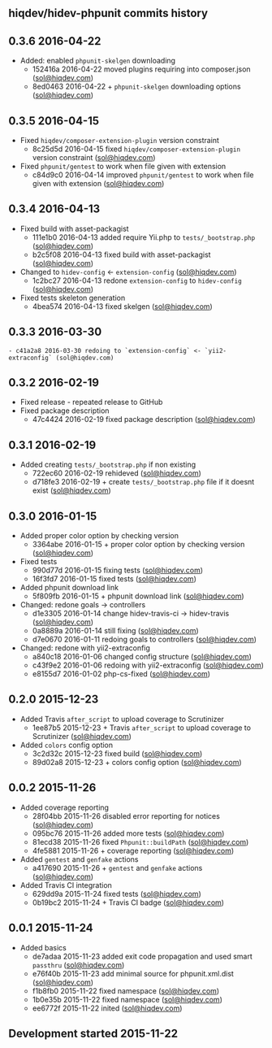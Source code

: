 hiqdev/hidev-phpunit commits history
------------------------------------

## 0.3.6 2016-04-22

- Added: enabled `phpunit-skelgen` downloading
    - 152416a 2016-04-22 moved plugins requiring into composer.json (sol@hiqdev.com)
    - 8ed0463 2016-04-22 + `phpunit-skelgen` downloading options (sol@hiqdev.com)

## 0.3.5 2016-04-15

- Fixed `hiqdev/composer-extension-plugin` version constraint
    - 8c25d5d 2016-04-15 fixed `hiqdev/composer-extension-plugin` version constraint (sol@hiqdev.com)
- Fixed `phpunit/gentest` to work when file given with extension
    - c84d9c0 2016-04-14 improved `phpunit/gentest` to work when file given with extension (sol@hiqdev.com)

## 0.3.4 2016-04-13

- Fixed build with asset-packagist
    - 111e1b0 2016-04-13 added require Yii.php to `tests/_bootstrap.php` (sol@hiqdev.com)
    - b2c5f08 2016-04-13 fixed build with asset-packagist (sol@hiqdev.com)
- Changed to `hidev-config` <- `extension-config` (sol@hiqdev.com)
    - 1c2bc27 2016-04-13 redone `extension-config` to `hidev-config` (sol@hiqdev.com)
- Fixed tests skeleton generation
    - 4bea574 2016-04-13 fixed skelgen (sol@hiqdev.com)

## 0.3.3 2016-03-30

    - c41a2a8 2016-03-30 redoing to `extension-config` <- `yii2-extraconfig` (sol@hiqdev.com)

## 0.3.2 2016-02-19

- Fixed release - repeated release to GitHub
- Fixed package description
    - 47c4424 2016-02-19 fixed package description (sol@hiqdev.com)

## 0.3.1 2016-02-19

- Added creating `tests/_bootstrap.php` if non existing
    - 722ec60 2016-02-19 rehideved (sol@hiqdev.com)
    - d718fe3 2016-02-19 + create `tests/_bootstrap.php` file if it doesnt exist (sol@hiqdev.com)

## 0.3.0 2016-01-15

- Added proper color option by checking version
    - 3364abe 2016-01-15 + proper color option by checking version (sol@hiqdev.com)
- Fixed tests
    - 990d77d 2016-01-15 fixing tests (sol@hiqdev.com)
    - 16f3fd7 2016-01-15 fixed tests (sol@hiqdev.com)
- Added phpunit download link
    - 5f809fb 2016-01-15 + phpunit download link (sol@hiqdev.com)
- Changed: redone goals -> controllers
    - d1e3305 2016-01-14 change hidev-travis-ci -> hidev-travis (sol@hiqdev.com)
    - 0a8889a 2016-01-14 still fixing (sol@hiqdev.com)
    - d7e0670 2016-01-11 redoing goals to controllers (sol@hiqdev.com)
- Changed: redone with yii2-extraconfig
    - a840c18 2016-01-06 changed config structure (sol@hiqdev.com)
    - c43f9e2 2016-01-06 redoing with yii2-extraconfig (sol@hiqdev.com)
    - e8155d7 2016-01-02 php-cs-fixed (sol@hiqdev.com)

## 0.2.0 2015-12-23

- Added Travis `after_script` to upload coverage to Scrutinizer
    - 1ee87b5 2015-12-23 + Travis `after_script` to upload coverage to Scrutinizer (sol@hiqdev.com)
- Added `colors` config option
    - 3c2d32c 2015-12-23 fixed build (sol@hiqdev.com)
    - 89d02a8 2015-12-23 + colors config option (sol@hiqdev.com)

## 0.0.2 2015-11-26

- Added coverage reporting
    - 28f04bb 2015-11-26 disabled error reporting for notices (sol@hiqdev.com)
    - 095bc76 2015-11-26 added more tests (sol@hiqdev.com)
    - 81ecd38 2015-11-26 fixed `Phpunit::buildPath` (sol@hiqdev.com)
    - 4fe5881 2015-11-26 + coverage reporting (sol@hiqdev.com)
- Added `gentest` and `genfake` actions
    - a417690 2015-11-26 + `gentest` and `genfake` actions (sol@hiqdev.com)
- Added Travis CI integration
    - 629dd9a 2015-11-24 fixed tests (sol@hiqdev.com)
    - 0b19bc2 2015-11-24 + Travis CI badge (sol@hiqdev.com)

## 0.0.1 2015-11-24

- Added basics
    - de7adaa 2015-11-23 added exit code propagation and used smart `passthru` (sol@hiqdev.com)
    - e76f40b 2015-11-23 add minimal source for phpunit.xml.dist (sol@hiqdev.com)
    - f1b8fb0 2015-11-22 fixed namespace (sol@hiqdev.com)
    - 1b0e35b 2015-11-22 fixed namespace (sol@hiqdev.com)
    - ee6772f 2015-11-22 inited (sol@hiqdev.com)

## Development started 2015-11-22

